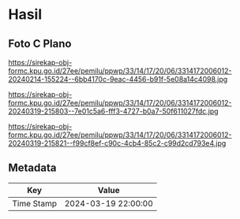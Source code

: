 # Hasil

## Foto C Plano

https://sirekap-obj-formc.kpu.go.id/27ee/pemilu/ppwp/33/14/17/20/06/3314172006012-20240214-155224--6bb4170c-9eac-4456-b91f-5e08a14c4098.jpg

https://sirekap-obj-formc.kpu.go.id/27ee/pemilu/ppwp/33/14/17/20/06/3314172006012-20240319-215803--7e01c5a6-fff3-4727-b0a7-50f611027fdc.jpg

https://sirekap-obj-formc.kpu.go.id/27ee/pemilu/ppwp/33/14/17/20/06/3314172006012-20240319-215821--f99cf8ef-c90c-4cb4-85c2-c99d2cd793e4.jpg


## Metadata

| Key        | Value               |
| ---------- | ------------------- |
| Time Stamp | 2024-03-19 22:00:00 |



